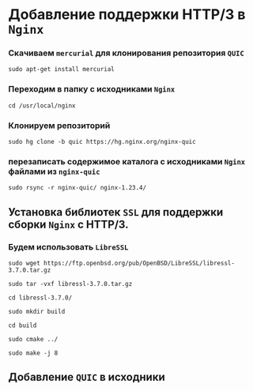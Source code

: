 # Добавление поддержки HTTP/3 в `Nginx`
### Скачиваем `mercurial` для клонирования репозитория `QUIC`
```
sudo apt-get install mercurial
```
### Переходим в папку с исходниками `Nginx`
```
cd /usr/local/nginx
```
### Клонируем репозиторий
```
sudo hg clone -b quic https://hg.nginx.org/nginx-quic
```
### перезаписать содержимое каталога с исходниками `Nginx` файлами из `nginx-quic`
```
sudo rsync -r nginx-quic/ nginx-1.23.4/
```
## Установка библиотек `SSL` для поддержки сборки `Nginx` с HTTP/3.
### Будем использовать `LibreSSL`
```
sudo wget https://ftp.openbsd.org/pub/OpenBSD/LibreSSL/libressl-3.7.0.tar.gz
```
```
sudo tar -vxf libressl-3.7.0.tar.gz
```
```
cd libressl-3.7.0/
```
```
sudo mkdir build
```
```
cd build
```
```
sudo cmake ../
```
```
sudo make -j 8
```
## Добавление `QUIC` в исходники

